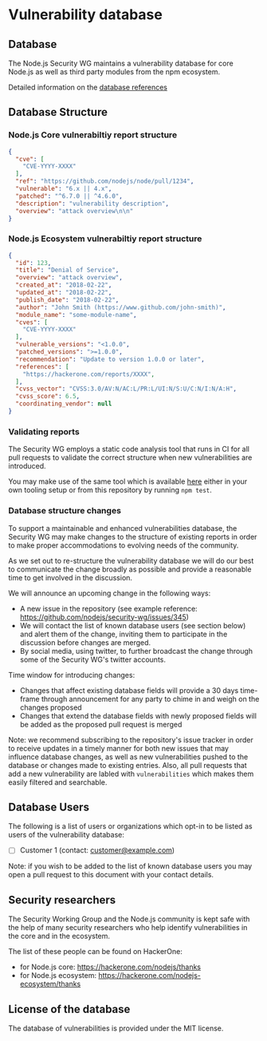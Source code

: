 # Vulnerability database

## Database

The Node.js Security WG maintains a vulnerability database for core Node.js as well as third party modules from the npm ecosystem.

Detailed information on the [database references](https://github.com/nodejs/security-wg/blob/master/vuln/README.md)

## Database Structure

### Node.js Core vulnerabiltiy report structure

```json
{
  "cve": [
    "CVE-YYYY-XXXX"
  ],
  "ref": "https://github.com/nodejs/node/pull/1234",
  "vulnerable": "6.x || 4.x",
  "patched": "^6.7.0 || ^4.6.0",
  "description": "vulnerability description",
  "overview": "attack overview\n\n"
}
```

### Node.js Ecosystem vulnerabiltiy report structure

```json
{
  "id": 123,
  "title": "Denial of Service",
  "overview": "attack overview",
  "created_at": "2018-02-22",
  "updated_at": "2018-02-22",
  "publish_date": "2018-02-22",
  "author": "John Smith (https://www.github.com/john-smith)",
  "module_name": "some-module-name",
  "cves": [
    "CVE-YYYY-XXXX"
  ],
  "vulnerable_versions": "<1.0.0",
  "patched_versions": ">=1.0.0",
  "recommendation": "Update to version 1.0.0 or later",
  "references": [
    "https://hackerone.com/reports/XXXX",
  ],
  "cvss_vector": "CVSS:3.0/AV:N/AC:L/PR:L/UI:N/S:U/C:N/I:N/A:H",
  "cvss_score": 6.5,
  "coordinating_vendor": null
}
```

### Validating reports

The Security WG employs a static code analysis tool that runs in CI for all pull requests to validate the correct structure when new vulnerabilities are introduced.

You may make use of the same tool which is available [here](https://github.com/nodejs/security-wg/blob/master/tools/vuln_valid/index.js) either in your own tooling setup or from this repository by running `npm test`.


### Database structure changes

To support a maintainable and enhanced vulnerabilities database, the Security WG may make changes to the structure of existing reports in order to make proper accommodations to evolving needs of the community.

As we set out to re-structure the vulnerability database we will do our best to communicate the change broadly as possible and provide a reasonable time to get involved in the discussion.

We will announce an upcoming change in the following ways:
- A new issue in the repository (see example reference: https://github.com/nodejs/security-wg/issues/345)
- We will contact the list of known database users (see section below) and alert them of the change, inviting them to participate in the discussion before changes are merged.
- By social media, using twitter, to further broadcast the change through some of the Security WG's twitter accounts.

Time window for introducing changes:
- Changes that affect existing database fields will provide a 30 days time-frame through announcement for any party to chime in and weigh on the changes proposed
- Changes that extend the database fields with newly proposed fields will be added as the proposed pull request is merged

Note: we recommend subscribing to the repository's issue tracker in order to receive updates in a timely manner for both new issues that may influence database changes, as well as new vulnerabilities pushed to the database or changes made to existing entries. Also, all pull requests that add a new vulnerability are labled with `vulnerabilities` which makes them easily filtered and searchable.

## Database Users

The following is a list of users or organizations which opt-in to be listed as users of the vulnerability database:

- [ ] Customer 1 (contact: customer@example.com)


Note: if you wish to be added to the list of known database users you may open a pull request to this document with your contact details.

## Security researchers

The Security Working Group and the Node.js community is kept safe with the help of many security researchers who help
identify vulnerabilities in the core and in the ecosystem.

The list of these people can be found on HackerOne:
* for Node.js core: https://hackerone.com/nodejs/thanks
* for Node.js ecosystem: https://hackerone.com/nodejs-ecosystem/thanks

## License of the database

The database of vulnerabilities is provided under the MIT license.
